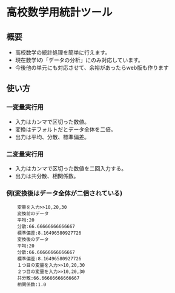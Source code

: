 # 高校数学用統計ツール
## 概要
* 高校数学の統計処理を簡単に行えます。
* 現在数学Ⅰの「データの分析」にのみ対応しています。
* 今後他の単元にも対応させて、余裕があったらweb版も作ります
## 使い方
### 一変量実行用
* 入力はカンマで区切った数値。
* 変換はデフォルトだとデータ全体を二倍。
* 出力は平均、分散、標準偏差。
### 二変量実行用
* 入力はカンマで区切った数値を二回入力する。
* 出力は共分散、相関係数。
### 例(変換後はデータ全体が二倍されている)
```:sample
    変量を入力>>10,20,30
    変換前のデータ
    平均:20
    分散:66.66666666666667
    標準偏差:8.16496580927726
    変換後のデータ
    平均:20
    分散:66.66666666666667
    標準偏差:8.16496580927726
    １つ目の変量を入力>>10,20,30 
    ２つ目の変量を入力>>10,20,30
    共分散:66.66666666666667
    相関係数:1.0
